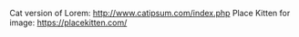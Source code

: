 Cat version of Lorem: http://www.catipsum.com/index.php
Place Kitten for image: https://placekitten.com/